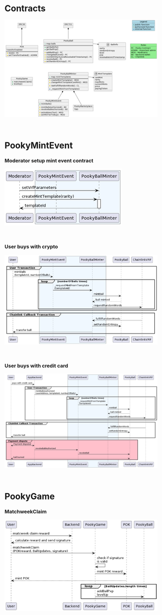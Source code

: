 # Contracts

![contracts](./contracts.png)
<br/><br/><br/>

# PookyMintEvent

### Moderator setup mint event contract

![moderatorSetup](./PookyMintEvent/moderatorSetup.png)
<br/><br/><br/>

### User buys with crypto

![userBuysFromContract](./PookyMintEvent/userBuysFromContract.png)
<br/><br/><br/>

### User buys with credit card

![userBuysWithCreditcard](./PookyMintEvent/userBuysWithCreditcard.png)
<br/><br/><br/>

# PookyGame

### MatchweekClaim

![matchweekClaim](./PookyGame/matchweekClaim.png)
<br/><br/><br/>
